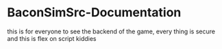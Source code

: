 # BaconSimSrc-Documentation
this is for everyone to see the backend of the game, every thing is secure and this is flex on script kiddies
